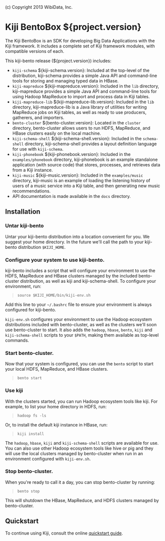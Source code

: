 (c) Copyright 2013 WibiData, Inc.

Kiji BentoBox ${project.version}
================================

The Kiji BentoBox is an SDK for developing Big Data Applications with the
Kiji framework. It includes a complete set of Kiji framework modules,
with compatible versions of each.

This kiji-bento release (${project.version}) includes:

* `kiji-schema` ${kiji-schema.version}: Included at the top-level of the
  distribution, kiji-schema provides a simple Java API and command-line tools
  for storing and managing typed data in HBase.
* `kiji-mapreduce` ${kiji-mapreduce.version}: Included in the `lib` directory,
  kiji-mapreduce provides a simple Java API and command-line tools for using
  Hadoop MapReduce to import and process data in Kiji tables.
* `kiji-mapreduce-lib` ${kiji-mapreduce-lib.version}: Included in the `lib`
  directory, kiji-mapreduce-lib is a Java library of utilities for writing
  MapReduce jobs on Kiji tables, as well as ready to use producers, gatherers,
  and importers.
* `bento-cluster` ${bento-cluster.version}: Located in the `cluster`
  directory, bento-cluster allows users to run HDFS, MapReduce, and HBase
  clusters easily on the local machine.
* `kiji-schema-shell` ${kiji-schema-shell.version}: Included in the
  `schema-shell` directory, kiji-schema-shell provides a layout definition
  language for use with `kiji-schema`.
* `kiji-phonebook` ${kiji-phonebook.version}: Included in the
  `examples/phonebook` directory, kiji-phonebook is an example standalone
  application (with source code) that stores, processes, and retrieves data
  from a Kiji instance.
* `kiji-music` ${kiji-music.version}: Included in the
  `examples/music` directory, kiji-music is an example of loading the listening
  history of users of a music service into a Kiji table, and then generating new
  music recommendations.
* API documentation is made available in the `docs` directory.

Installation
------------

### Untar kiji-bento
Untar your kiji-bento distribution into a location convenient for
you. We suggest your home directory. In the future we'll call the
path to your kiji-bento distribution `$KIJI_HOME`.

### Configure your system to use kiji-bento.
kiji-bento includes a script that will configure your
environment to use the HDFS, MapReduce and HBase clusters managed by
the included bento-cluster distribution, as well as kiji and
kiji-schema-shell. To configure your environment, run:

> `source $KIJI_HOME/bin/kiji-env.sh`

Add this line to your `~/.bashrc` file to ensure your environment is
always configured for kiji-bento.

`kiji-env.sh` configures your environment to use the Hadoop
ecosystem distributions included with bento-cluster, as well as the
clusters we'll soon use bento-cluster to start. It also adds the
`hadoop`, `hbase`, `bento`, `kiji` and `kiji-schema-shell` scripts to
your `$PATH`, making them available as top-level commands.

### Start bento-cluster.
Now that your system is configured, you can use the `bento` script to
start your local HDFS, MapReduce, and HBase clusters.

> `bento start`

### Use kiji
With the clusters started, you can run Hadoop ecosystem tools like
kiji. For example, to list your home directory in HDFS, run:

> `hadoop fs -ls`

Or, to install the default kiji instance in HBase, run:

> `kiji install`

The `hadoop`, `hbase`, `kiji` and `kiji-schema-shell` scripts are
available for use. You can also use other Hadoop ecosystem tools
like hive or pig and they will use the local clusters managed by
bento-cluster when run in an environment configured with
`kiji-env.sh`.

### Stop bento-cluster.
When you're ready to call it a day, you can stop bento-cluster by
running:

> `bento stop`

This will shutdown the HBase, MapReduce, and HDFS clusters managed by
bento-cluster.

Quickstart
----------

To continue using Kiji, consult the online
[quickstart guide](http://www.kiji.org/getstarted/#Quick_Start_Guide).
